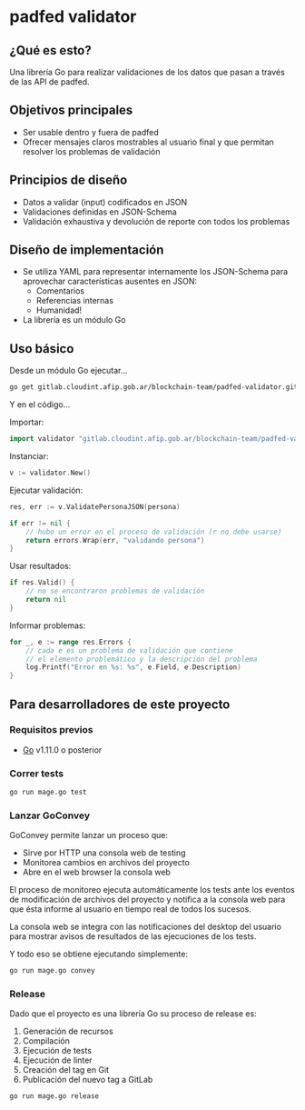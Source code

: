 # padfed validator

## ¿Qué es esto?

Una librería Go para realizar validaciones de los datos que pasan a través de las API de padfed.

## Objetivos principales

- Ser usable dentro y fuera de padfed
- Ofrecer mensajes claros mostrables al usuario final y que permitan resolver los problemas de validación

## Principios de diseño

- Datos a validar (input) codificados en JSON
- Validaciones definidas en JSON-Schema
- Validación exhaustiva y devolución de reporte con todos los problemas

## Diseño de implementación

- Se utiliza YAML para representar internamente los JSON-Schema para aprovechar características ausentes en JSON:
  - Comentarios
  - Referencias internas
  - Humanidad!
- La librería es un módulo Go

## Uso básico

Desde un módulo Go ejecutar...

```sh
go get gitlab.cloudint.afip.gob.ar/blockchain-team/padfed-validator.git
```

Y en el código...

Importar:

```go
import validator "gitlab.cloudint.afip.gob.ar/blockchain-team/padfed-validator"
```

Instanciar:

```go
v := validator.New()
```

Ejecutar validación:

```go
res, err := v.ValidatePersonaJSON(persona)

if err != nil {
    // hubo un error en el proceso de validación (r no debe usarse)
    return errors.Wrap(err, "validando persona")
}
```

Usar resultados:

```go
if res.Valid() {
    // no se encontraron problemas de validación
    return nil
}
```

Informar problemas:

```go
for _, e := range res.Errors {
    // cada e es un problema de validación que contiene
    // el elemento problemático y la descripción del problema
    log.Printf("Error en %s: %s", e.Field, e.Description)
}
```

## Para desarrolladores de este proyecto

### Requisitos previos

- [Go](https://golang.org/dl/) v1.11.0 o posterior

### Correr tests

```sh
go run mage.go test
```

### Lanzar GoConvey

GoConvey permite lanzar un proceso que:

- Sirve por HTTP una consola web de testing
- Monitorea cambios en archivos del proyecto
- Abre en el web browser la consola web

El proceso de monitoreo ejecuta automáticamente los tests ante los eventos de modificación de archivos del proyecto y notifica a la consola web para que ésta informe al usuario en tiempo real de todos los sucesos.

La consola web se integra con las notificaciones del desktop del usuario para mostrar avisos de resultados de las ejecuciones de los tests.

Y todo eso se obtiene ejecutando simplemente:

```sh
go run mage.go convey
```

### Release

Dado que el proyecto es una librería Go su proceso de release es:

1. Generación de recursos
2. Compilación
3. Ejecución de tests
4. Ejecución de linter
5. Creación del tag en Git
6. Publicación del nuevo tag a GitLab

```sh
go run mage.go release
```
